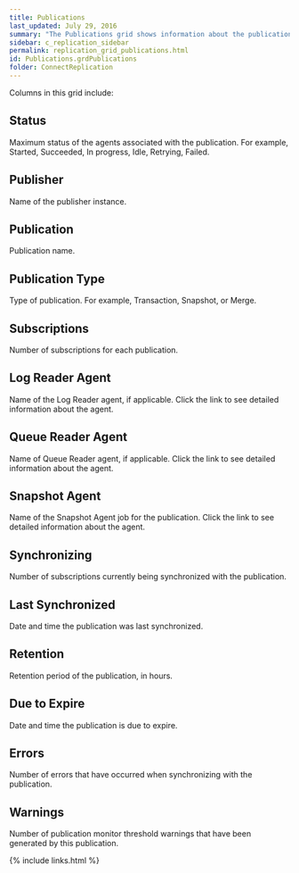 ```yaml
---
title: Publications
last_updated: July 29, 2016
summary: "The Publications grid shows information about the publications at the publisher."
sidebar: c_replication_sidebar
permalink: replication_grid_publications.html
id: Publications.grdPublications
folder: ConnectReplication
---
```


Columns in this grid include:

## Status

Maximum status of the agents associated with the publication. For example, Started, Succeeded, In progress, Idle, Retrying, Failed.

## Publisher

Name of the publisher instance.

## Publication

Publication name.

## Publication Type

Type of publication. For example, Transaction, Snapshot, or Merge.

## Subscriptions

Number of subscriptions for each publication.

## Log Reader Agent

Name of the Log Reader agent, if applicable. Click the link to see detailed information about the agent.

## Queue Reader Agent

Name of Queue Reader agent, if applicable. Click the link to see detailed information about the agent.

## Snapshot Agent

Name of the Snapshot Agent job for the publication. Click the link to see detailed information about the agent.

## Synchronizing

Number of subscriptions currently being synchronized with the publication.

## Last Synchronized

Date and time the publication was last synchronized.

## Retention

Retention period of the publication, in hours.

## Due to Expire

Date and time the publication is due to expire.

## Errors

Number of errors that have occurred when synchronizing with the publication.

## Warnings

Number of publication monitor threshold warnings that have been generated by this publication.



{% include links.html %}
